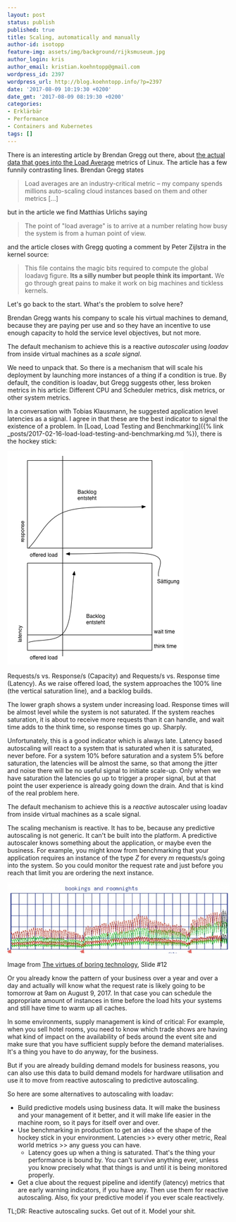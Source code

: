 ```yaml
---
layout: post
status: publish
published: true
title: Scaling, automatically and manually
author-id: isotopp
feature-img: assets/img/background/rijksmuseum.jpg
author_login: kris
author_email: kristian.koehntopp@gmail.com
wordpress_id: 2397
wordpress_url: http://blog.koehntopp.info/?p=2397
date: '2017-08-09 10:19:30 +0200'
date_gmt: '2017-08-09 08:19:30 +0200'
categories:
- Erklärbär
- Performance
- Containers and Kubernetes
tags: []
---
```

There is an interesting article by Brendan Gregg out there, about 
[the actual data that goes into the Load Average](http://www.brendangregg.com/blog/2017-08-08/linux-load-averages.html)
metrics of Linux. The article has a few funnily contrasting lines. Brendan
Gregg states

> Load averages are an industry-critical metric – my company spends
> millions auto-scaling cloud instances based on them and other metrics
> […]

but in the article we find Matthias Urlichs saying

> The point of "load average" is to arrive at a number relating how busy the
> system is from a human point of view.

and the article closes with Gregg quoting a comment by Peter Zijlstra in the
kernel source:

> This file contains the magic bits required to compute the global loadavg
> figure. **Its a silly number but people think its important.** We go
> through great pains to make it work on big machines and tickless kernels.

Let's go back to the start. What's the problem to solve here?

Brendan Gregg wants his company to scale his virtual machines to demand,
because they are paying per use and so they have an incentive to use enough
capacity to hold the service level objectives, but not more.

The default mechanism to achieve this is a reactive _autoscaler_ using
_loadav_ from inside virtual machines as a _scale signal_.

We need to unpack that. So there is a mechanism that will scale his
deployment by launching more instances of a thing if a condition is true. By
default, the condition is loadav, but Gregg suggests other, less broken
metrics in his article: Different CPU and Scheduler metrics, disk metrics,
or other system metrics.

In a conversation with Tobias Klausmann, he suggested application level
latencies as a signal. I agree in that these are the best indicator to
signal the existence of a problem. In [Load, Load Testing and
Benchmarking]({% link _posts/2017-02-16-load-load-testing-and-benchmarking.md %}), 
there is the hockey stick: 

![](/uploads/2017/02/benchmark2.png) 

Requests/s vs. Response/s (Capacity) and Requests/s vs. Response time
(Latency). As we raise offered load, the system approaches the 100% line
(the vertical saturation line), and a backlog builds.

The lower graph shows a system under increasing load. Response times will be
almost level while the system is not saturated. If the system reaches
saturation, it is about to receive more requests than it can handle, and
wait time adds to the think time, so response times go up. Sharply.

Unfortunately, this is a good indicator which is always late. Latency based
autoscaling will react to a system that is saturated when it is saturated,
never before. For a system 10% before saturation and a system 5% before
saturation, the latencies will be almost the same, so that among the jitter
and noise there will be no useful signal to initiate scale-up. Only when we
have saturation the latencies go up to trigger a proper signal, but at that
point the user experience is already going down the drain. And that is kind
of the real problem here.

The default mechanism to achieve this is a _reactive_ autoscaler using
loadav from inside virtual machines as a scale signal.

The scaling mechanism is reactive. It has to be, because any predictive
autoscaling is not generic. It can't be built into the platform. A
predictive autoscaler knows something about the application, or maybe even
the business. For example, you might know from benchmarking that your
application requires an instance of the type _Z_ for every _m_ requests/s
going into the system. So you could monitor the request rate and just before
you reach that limit you are ordering the next instance. 

![](/uploads/2017/08/Screen-Shot-2017-08-09-at-10.10.06-640x204.png)

Image from [The virtues of boring technology]('https://www.slideshare.net/isotopp/boring-dot-com-the-virtues-of-boring-technology),
Slide #12

Or you already know the pattern of your business over a year and over a day
and actually will know what the request rate is likely going to be tomorrow
at 9am on August 9, 2017. In that case you can schedule the appropriate
amount of instances in time before the load hits your systems and still have
time to warm up all caches.

In some environments, supply management is kind of critical: For example,
when you sell hotel rooms, you need to know which trade shows are having
what kind of impact on the availability of beds around the event site and
make sure that you have sufficient supply before the demand materialises.
It's a thing you have to do anyway, for the business.

But if you are already building demand models for business reasons, you can
also use this data to build demand models for hardware utilisation and use
it to move from reactive autoscaling to predictive autoscaling.

So here are some alternatives to autoscaling with loadav:

- Build predictive models using business data. It will make the business and
  your management of it better, and it will make life easier in the machine
  room, so it pays for itself over and over.
- Use benchmarking in production to get an idea of the shape of the hockey
  stick in your environment. Latencies \>\> every other metric, Real world
  metrics \>\> any guess you can have.
  - Latency goes up when a thing is saturated. That's the thing your
    performance is bound by. You can't survive anything ever, unless you
    know precisely what that things is and until it is being monitored
    properly.
- Get a clue about the request pipeline and identify (latency) metrics that
  are early warning indicators, if you have any. Then use them for reactive
  autoscaling. Also, fix your predictive model if you ever scale reactively.

TL;DR: Reactive autoscaling sucks. Get out of it. Model your shit.
